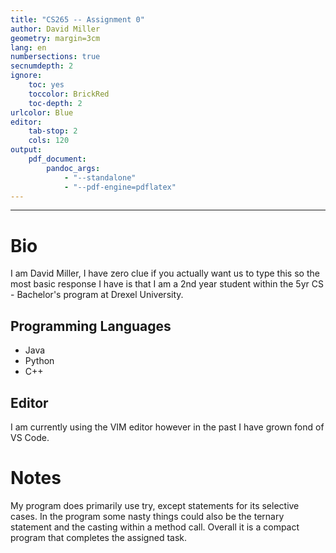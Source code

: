 ```yaml
---
title: "CS265 -- Assignment 0"
author: David Miller
geometry: margin=3cm
lang: en
numbersections: true
secnumdepth: 2
ignore:
	toc: yes
	toccolor: BrickRed
	toc-depth: 2
urlcolor: Blue
editor:
	tab-stop: 2
	cols: 120
output:
	pdf_document:
		pandoc_args:
			- "--standalone"
			- "--pdf-engine=pdflatex"
---
```


-------------------

# Bio

I am David Miller, I have zero clue if you actually want us to type this so the most basic response I have is that I
am a 2nd year student within the 5yr CS - Bachelor's program at Drexel University.

## Programming Languages

- Java
- Python
- C++

## Editor

I am currently using the VIM editor however in the past I have grown fond of VS Code.

# Notes

My program does primarily use try, except statements for its selective cases. In the program some nasty things could
also be the ternary statement and the casting within a method call. Overall it is a compact program that completes the
assigned task.

